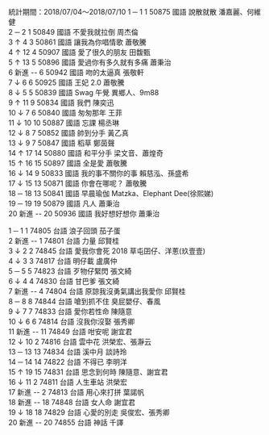 統計期間：2018/07/04～2018/07/10
1 	─ 	1 	1 	50875 	國語 	說散就散 	潘嘉麗、何維健 		
2 	─ 	2 	1 	50849 	國語 	不愛我就拉倒 	周杰倫 		
3 	↑ 	4 	3 	50861 	國語 	讓我為你唱情歌 	蕭敬騰 		
4 	↑ 	12 	4 	50907 	國語 	愛了很久的朋友 	田馥甄 		
5 	↑ 	13 	5 	50896 	國語 	愛過你有多久就有多痛 	蕭秉治 		
6 	新進 	-- 	6 	50942 	國語 	吻的太逼真 	張敬軒 		
7 	↓ 	6 	6 	50925 	國語 	王妃 2.0 	蕭敬騰 		
8 	↓ 	5 	5 	50839 	國語 	Swag 午覺 	異鄉人、9m88 		
9 	↑ 	11 	9 	50834 	國語 	我們 	陳奕迅 		
10 	↓ 	7 	6 	50840 	國語 	匆匆那年 	王菲 		
11 	↓ 	10 	10 	50887 	國語 	忘課 	楊丞琳 		
12 	↓ 	8 	7 	50852 	國語 	帥到分手 	黃乙真 		
13 	↓ 	9 	7 	50847 	國語 	稻草 	鄭茵聲 		
14 	↑ 	17 	14 	50880 	國語 	和平分手 	梁文音、蕭煌奇 		
15 	↑ 	16 	15 	50897 	國語 	全是愛 	蕭敬騰 		
16 	↓ 	14 	9 	50833 	國語 	我的事不關你的事 	賴慈泓、孫盛希 		
17 	↓ 	15 	13 	50871 	國語 	你會在哪呢？ 	蕭敬騰 		
18 	─ 	18 	13 	50841 	國語 	早晨瑜伽 	Matzka、Elephant Dee(徐熙娣) 		
19 	─ 	19 	19 	50879 	國語 	凡人 	蕭秉治 		
20 	新進 	-- 	20 	50936 	國語 	我好想好想你 	蕭秉治

1 	─ 	1 	1 	74805 	台語 	浪子回頭 	茄子蛋 		
2 	新進 	-- 	1 	74801 	台語 	力量 	邱賢桂 		
3 	↓ 	2 	2 	74845 	台語 	愛我你會死 2018 	草屯囝仔、洋蔥(玖壹壹) 		
4 	↓ 	3 	3 	74817 	台語 	明仔載 	盧廣仲 		
5 	─ 	5 	5 	74823 	台語 	歹物仔緊閃 	張文綺 		
6 	↓ 	4 	4 	74830 	台語 	甘巴爹 	張文綺 		
7 	新進 	-- 	4 	74804 	台語 	原諒我沒勇氣講出我愛你 	邱賢桂 		
8 	─ 	8 	8 	74844 	台語 	嗆到抓不住 	臭屁嬰仔、春風 		
9 	↓ 	7 	7 	74833 	台語 	愛你若性命 	陳隨意 		
10 	↓ 	6 	6 	74814 	台語 	沒我你沒娶 	張秀卿 		
11 	新進 	-- 	11 	74849 	台語 	咁安呢 	謝宜君 		
12 	↓ 	10 	2 	74816 	台語 	雲中花 	洪榮宏、張瀞云 		
13 	─ 	13 	13 	74834 	台語 	溪中月 	談詩玲 		
14 	─ 	14 	14 	74822 	台語 	不得已 	李明洋 		
15 	↑ 	19 	15 	74831 	台語 	思念到何時 	陳隨意、謝宜君 		
16 	↓ 	11 	2 	74811 	台語 	人生車站 	洪榮宏 		
17 	新進 	-- 	2 	74813 	台語 	用心來打拼 	葉諾帆 		
18 	新進 	-- 	18 	74848 	台語 	女人命 	謝宜君 		
19 	↓ 	18 	18 	74829 	台語 	心愛的別走 	吳俊宏、張秀卿 		
20 	新進 	-- 	20 	74855 	台語 	神話 	千譯
